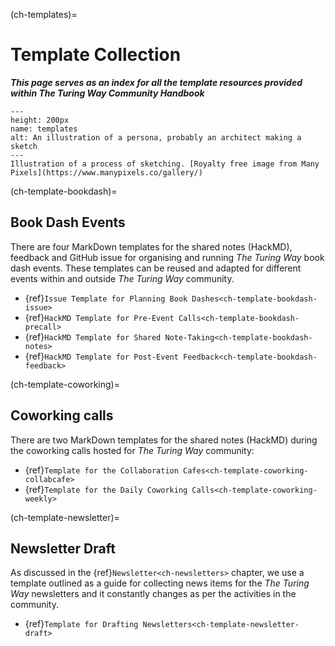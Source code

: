 (ch-templates)=
# Template Collection

***This page serves as an index for all the template resources provided within The Turing Way Community Handbook***

```{figure} ../figures/templates.png
---
height: 200px
name: templates
alt: An illustration of a persona, probably an architect making a sketch
---
Illustration of a process of sketching. [Royalty free image from Many Pixels](https://www.manypixels.co/gallery/)
```

(ch-template-bookdash)=
## Book Dash Events

There are four MarkDown templates for the shared notes (HackMD), feedback and GitHub issue for organising and running _The Turing Way_ book dash events.
These templates can be reused and adapted for different events within and outside _The Turing Way_ community.

- {ref}`Issue Template for Planning Book Dashes<ch-template-bookdash-issue>`
- {ref}`HackMD Template for Pre-Event Calls<ch-template-bookdash-precall>`
- {ref}`HackMD Template for Shared Note-Taking<ch-template-bookdash-notes>`
- {ref}`HackMD Template for Post-Event Feedback<ch-template-bookdash-feedback>`

(ch-template-coworking)=
## Coworking calls

There are two MarkDown templates for the shared notes (HackMD) during the coworking calls hosted for _The Turing Way_ community:

- {ref}`Template for the Collaboration Cafes<ch-template-coworking-collabcafe>`
- {ref}`Template for the Daily Coworking Calls<ch-template-coworking-weekly>`

(ch-template-newsletter)=
## Newsletter Draft

As discussed in the {ref}`Newsletter<ch-newsletters>` chapter, we use a template outlined as a guide for collecting news items for the _The Turing Way_ newsletters and it constantly changes as per the activities in the community.

- {ref}`Template for Drafting Newsletters<ch-template-newsletter-draft>`
